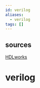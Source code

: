 ```yaml
---
id: verilog
aliases:
  - verilog
tags: []
---
```


## sources
[HDLworks](https://www.hdlworks.com/hdl_corner/verilog_ref/index.html) 

# verilog

